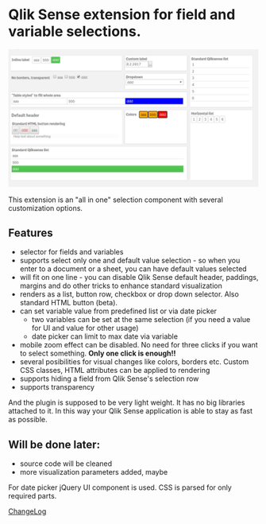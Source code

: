# Qlik Sense extension for field and variable selections.

![Examples](/docs/img/SFSdemo.JPG?raw=true "Examples")

This extension is an "all in one" selection component with several customization options.
## Features
- selector for fields and variables
- supports select only one and default value selection - so when you enter to a document or a sheet, you can have default values selected
- will fit on one line - you can disable Qlik Sense default header, paddings, margins and do other tricks to enhance standard visualization
- renders as a list, button row, checkbox or drop down selector. Also standard HTML button (beta).
- can set variable value from predefined list or via date picker
  - two variables can be set at the same selection (if you need a value for UI and value for other usage)
  - date picker can limit to max date via variable
- mobile zoom effect can be disabled. No need for three clicks if you want to select something. **Only one click is enough!!**
- several posibilities for visual changes like colors, borders etc. Custom CSS classes, HTML attributes can be applied to rendering
- supports hiding a field from Qlik Sense's selection row
- supports transparency

And the plugin is supposed to be very light weight. It has no big libraries attached to it. In this way your Qlik Sense application is able to stay as fast as possible.

## Will be done later:
- source code will be cleaned
- more visualization parameters added, maybe

For date picker jQuery UI component is used. CSS is parsed for only required parts.

[ChangeLog](ChangeLog)
